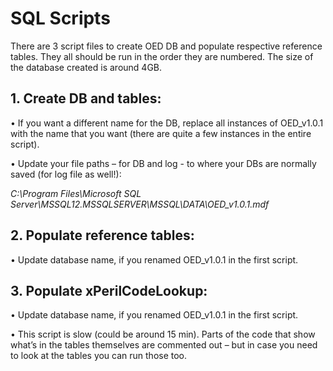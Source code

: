 # SQL Scripts

There are 3 script files to create OED DB and populate respective reference tables. They all should be run in the order they are numbered. The size of the database created is around 4GB.

## 1. Create DB and tables:
•	If you want a different name for the DB, replace all instances of OED_v1.0.1 with the name that you want (there are quite a few instances in the entire script).

•	Update your file paths – for DB and log - to where your DBs are normally saved (for log file as well!):

*C:\Program Files\Microsoft SQL Server\MSSQL12.MSSQLSERVER\MSSQL\DATA\OED_v1.0.1.mdf*

## 2. Populate reference tables:
•	Update database name, if you renamed OED_v1.0.1 in the first script.
 
 
## 3. Populate xPerilCodeLookup:
•	Update database name, if you renamed OED_v1.0.1 in the first script.

•	This script is slow (could be around 15 min). Parts of the code that show what’s in the tables themselves are commented out – but in case you need to look at the tables you can run those too.
